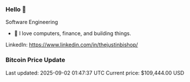 ### Hello 🤙  

Software Engineering

- 🔭 I love computers, finance, and building things.
  
LinkedIn: https://www.linkedin.com/in/thejustinbishop/  




















































































































































































































































































































































































































































































































































































































































































































































































































































































































































































































































### Bitcoin Price Update
Last updated: 2025-09-02 01:47:37 UTC
Current price: $109,444.00 USD
